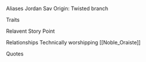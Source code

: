 
Aliases
 Jordan
 Sav
Origin: Twisted branch


Traits

Relavent Story Point

Relationships
 Technically worshipping [[Noble_Oraiste]]

Quotes
